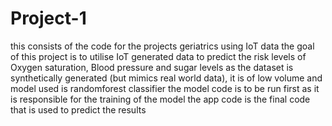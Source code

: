 # Project-1
this consists of the code for the projects geriatrics using IoT data
the goal of this project is to utilise IoT generated data to predict the risk levels of Oxygen saturation, Blood pressure and sugar levels
as the dataset is synthetically generated (but mimics real world data), it is of low volume and model used is randomforest classifier
the model code is to be run first as it is responsible for the training of the model
the app code is the final code that is used to predict the results
